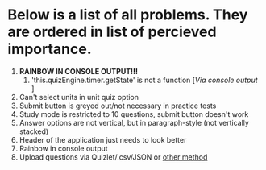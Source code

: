# Below is a list of all problems. They are ordered in list of percieved importance.
1. **RAINBOW IN CONSOLE OUTPUT!!!**
    1. 'this.quizEngine.timer.getState' is not a function [*Via console output* ]
2. Can't select units in unit quiz option
3. Submit button is greyed out/not necessary in practice tests
4. Study mode is restricted to 10 questions, submit button doesn't work
5. Answer options are not vertical, but in paragraph-style (not vertically stacked)
6. Header of the application just needs to look better
7. Rainbow in console output
8. Upload questions via Quizlet/.csv/JSON or <ins>other method</ins>